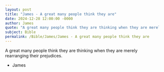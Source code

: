 ```yaml
---
layout: post
title: "James - A great many people think they are"
date: 2024-12-28 12:00:00 -0000
author: James
quote: "A great many people think they are thinking when they are merely rearranging their prejudices."
subject: Bible
permalink: /Bible/James/James - A great many people think they are
---
```


A great many people think they are thinking when they are merely rearranging their prejudices.

- James
